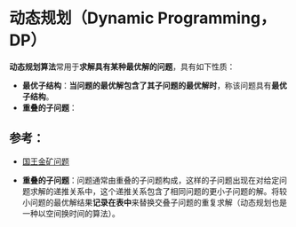 # 动态规划（Dynamic Programming，DP）
**动态规划算法**常用于**求解具有某种最优解的问题**，具有如下性质：
* **最优子结构**：**当问题的最优解包含了其子问题的最优解时**，称该问题具有**最优子结构**。
* **重叠的子问题**：


## 参考：
* [国王金矿问题](http://www.cnblogs.com/SDJL/archive/2008/08/22/1274312.html)


* **重叠的子问题**：问题通常由重叠的子问题构成，这样的子问题出现在对给定问题求解的递推关系中，这个递推关系包含了相同问题的更小子问题的解。将较小问题的最优解结果**记录在表中**来替换交叠子问题的重复求解（动态规划也是一种以空间换时间的算法）。


